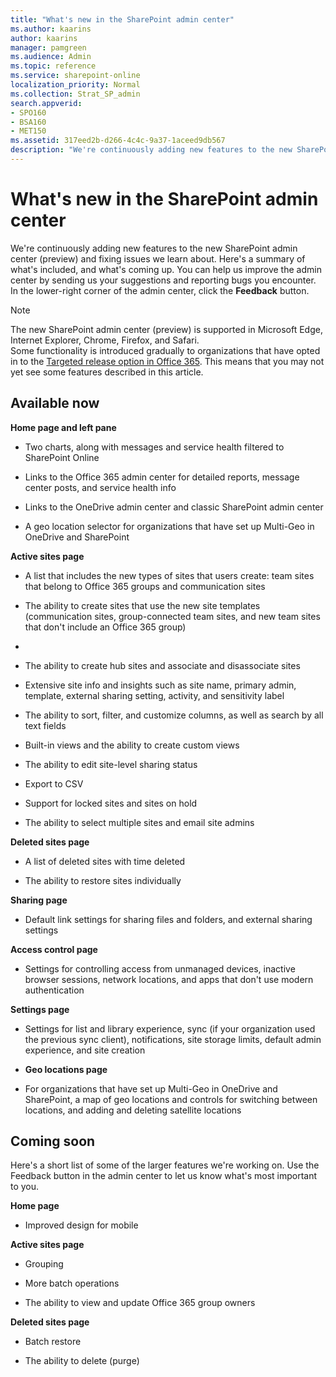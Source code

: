 ```yaml
---
title: "What's new in the SharePoint admin center"
ms.author: kaarins
author: kaarins
manager: pamgreen
ms.audience: Admin
ms.topic: reference
ms.service: sharepoint-online
localization_priority: Normal
ms.collection: Strat_SP_admin
search.appverid:
- SPO160
- BSA160
- MET150
ms.assetid: 317eed2b-d266-4c4c-9a37-1aceed9db567
description: "We're continuously adding new features to the new SharePoint admin center (preview) and fixing issues we learn about. Here's a summary of what's included, and what's coming up. You can help us improve the admin center by sending us your suggestions and reporting bugs you encounter. In the lower-right corner of the admin center, click the Feedback button."
---
```


# What's new in the SharePoint admin center

We're continuously adding new features to the new SharePoint admin center (preview) and fixing issues we learn about. Here's a summary of what's included, and what's coming up. You can help us improve the admin center by sending us your suggestions and reporting bugs you encounter. In the lower-right corner of the admin center, click the **Feedback** button. 
  
> [!NOTE]
> The new SharePoint admin center (preview) is supported in Microsoft Edge, Internet Explorer, Chrome, Firefox, and Safari. <br>Some functionality is introduced gradually to organizations that have opted in to the [Targeted release option in Office 365](https://support.office.com/article/3b3adfa4-1777-4ff0-b606-fb8732101f47). This means that you may not yet see some features described in this article. 
  
## Available now

 **Home page and left pane**
  
- Two charts, along with messages and service health filtered to SharePoint Online
    
- Links to the Office 365 admin center for detailed reports, message center posts, and service health info
    
- Links to the OneDrive admin center and classic SharePoint admin center
    
- A geo location selector for organizations that have set up Multi-Geo in OneDrive and SharePoint
    
 **Active sites page**
  
- A list that includes the new types of sites that users create: team sites that belong to Office 365 groups and communication sites
    
- The ability to create sites that use the new site templates (communication sites, group-connected team sites, and new team sites that don't include an Office 365 group)
- 
- The ability to create hub sites and associate and disassociate sites
    
- Extensive site info and insights such as site name, primary admin, template, external sharing setting, activity, and sensitivity label
    
- The ability to sort, filter, and customize columns, as well as search by all text fields
    
- Built-in views and the ability to create custom views
    
- The ability to edit site-level sharing status 
    
- Export to CSV
    
- Support for locked sites and sites on hold
    
- The ability to select multiple sites and email site admins
    
 **Deleted sites page**
  
- A list of deleted sites with time deleted
    
- The ability to restore sites individually

**Sharing page**

- Default link settings for sharing files and folders, and external sharing settings

**Access control page**

- Settings for controlling access from unmanaged devices, inactive browser sessions, network locations, and apps that don't use modern authentication
    
 **Settings page**
  
- Settings for list and library experience, sync (if your organization used the previous sync client), notifications, site storage limits, default admin experience, and site creation

- **Geo locations page**

- For organizations that have set up Multi-Geo in OneDrive and SharePoint, a map of geo locations and controls for switching between locations, and adding and deleting satellite locations 
    
## Coming soon

Here's a short list of some of the larger features we're working on. Use the Feedback button in the admin center to let us know what's most important to you.
  
 **Home page**
  
- Improved design for mobile
    
 **Active sites page**
  
- Grouping
    
- More batch operations
    
- The ability to view and update Office 365 group owners
    
 **Deleted sites page**
  
- Batch restore
    
- The ability to delete (purge)
    

    

